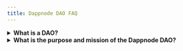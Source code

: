 ```yaml
---
title: Dappnode DAO FAQ
---
```

<details>
  <summary><b>What is a DAO?</b></summary>

A DAO, or Decentralized Autonomous Organization, is an organization represented by rules encoded as a computer program that is transparent, controlled by the organization members, and not influenced by a centralized government. It operates autonomously and can execute actions such as making decisions and managing resources based on pre-defined rules or through a consensus mechanism.
    
</details>

<details>
  <summary><b>What is the purpose and mission of the Dappnode DAO?</b> </summary>

DappNode's DAO aims to promote and simplify the use of decentralized infrastructure. It aspires to create a more decentralized web by providing tools that make running nodes, DApps, and blockchain-related software more user-friendly and accessible to a wider audience. By establishing a DAO, DappNode ensures that its mission and direction are decided collectively by its community, allowing for a more democratic and transparent decision-making process. The DappNode DAO encourages collaboration, fostering a community that is actively involved in the project's evolution, and ensuring the sustainability and success of the platform in the decentralized space.

</details>
